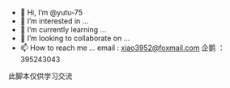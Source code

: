 - 👋 Hi, I’m @yutu-75
- 👀 I’m interested in ...
- 🌱 I’m currently learning ...
- 💞️ I’m looking to collaborate on ...
- 📫 How to reach me ...
email : xiao3952@foxmail.com
企鹅 ：395243043




此脚本仅供学习交流

<!---
yutu-75/yutu-75 is a ✨ special ✨ repository because its `README.md` (this file) appears on your GitHub profile.
You can click the Preview link to take a look at your changes.
--->
